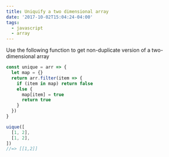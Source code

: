 ```yaml
---
title: Uniquify a two dimensional array
date: '2017-10-02T15:04:24-04:00'
tags:
  - javascript
  - array
---
```


Use the following function to get non-duplicate version of a two-dimensional​ array

```js
const unique = arr => {
  let map = {}
  return arr.filter(item => {
    if (item in map) return false
    else {
      map[item] = true
      return true
    }
  })
}

uique([
  [1, 2],
  [1, 2],
])
//=> [[1,2]]
```
